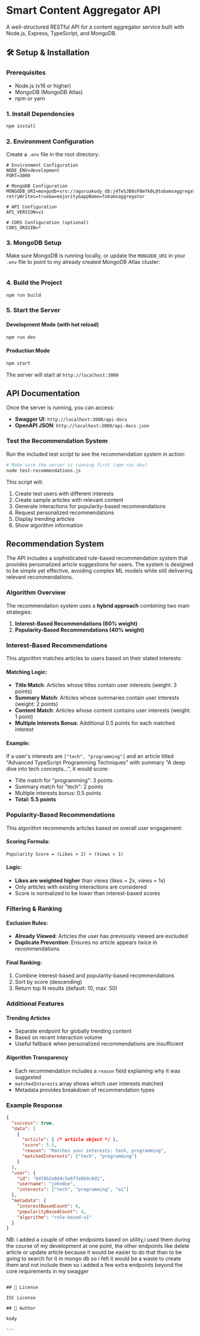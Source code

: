 # Smart Content Aggregator API

A well-structured RESTful API for a content aggregator service built with Node.js, Express, TypeScript, and MongoDB.


## 🛠️ Setup & Installation

### Prerequisites
- Node.js (v16 or higher)
- MongoDB (MongoDB Atlas)
- npm or yarn

### 1. Install Dependencies
```bash
npm install
```

### 2. Environment Configuration
Create a `.env` file in the root directory:
```env
# Environment Configuration
NODE_ENV=development
PORT=3000

# MongoDB Configuration
MONGODB_URI=mongodb+srv://agoruakody_db:j4TeSJB0sF8mYk0L@tobamsaggregator.zvb7pyo.mongodb.net/?retryWrites=true&w=majority&appName=tobamsaggregator

# API Configuration
API_VERSION=v1

# CORS Configuration (optional)
CORS_ORIGIN=*
```

### 3. MongoDB Setup
Make sure MongoDB is running locally, or update the `MONGODB_URI` in your `.env` file to point to my already created  MongoDB Atlas cluster:
```

```

### 4. Build the Project
```bash
npm run build
```

### 5. Start the Server

#### Development Mode (with hot reload)
```bash
npm run dev
```

#### Production Mode
```bash
npm start
```

The server will start at `http://localhost:3000`

##  API Documentation

Once the server is running, you can access:
- **Swagger UI**: `http://localhost:3000/api-docs`
- **OpenAPI JSON**: `http://localhost:3000/api-docs.json`


### Test the Recommendation System
Run the included test script to see the recommendation system in action:
```bash
# Make sure the server is running first (npm run dev)
node test-recommendations.js
```

This script will:
1. Create test users with different interests
2. Create sample articles with relevant content
3. Generate interactions for popularity-based recommendations
4. Request personalized recommendations
5. Display trending articles
6. Show algorithm information

##  Recommendation System

The API includes a sophisticated rule-based recommendation system that provides personalized article suggestions for users. The system is designed to be simple yet effective, avoiding complex ML models while still delivering relevant recommendations.

### Algorithm Overview

The recommendation system uses a **hybrid approach** combining two main strategies:

1. **Interest-Based Recommendations (60% weight)**
2. **Popularity-Based Recommendations (40% weight)**

### Interest-Based Recommendations

This algorithm matches articles to users based on their stated interests:

#### Matching Logic:
- **Title Match**: Articles whose titles contain user interests (weight: 3 points)
- **Summary Match**: Articles whose summaries contain user interests (weight: 2 points)
- **Content Match**: Articles whose content contains user interests (weight: 1 point)
- **Multiple Interests Bonus**: Additional 0.5 points for each matched interest

#### Example:
If a user's interests are `["tech", "programming"]` and an article titled "Advanced TypeScript Programming Techniques" with summary "A deep dive into tech concepts...", it would score:
- Title match for "programming": 3 points
- Summary match for "tech": 2 points
- Multiple interests bonus: 0.5 points
- **Total: 5.5 points**

### Popularity-Based Recommendations

This algorithm recommends articles based on overall user engagement:

#### Scoring Formula:
```
Popularity Score = (Likes × 2) + (Views × 1)
```

#### Logic:
- **Likes are weighted higher** than views (likes = 2x, views = 1x)
- Only articles with existing interactions are considered
- Score is normalized to be lower than interest-based scores

### Filtering & Ranking

#### Exclusion Rules:
- **Already Viewed**: Articles the user has previously viewed are excluded
- **Duplicate Prevention**: Ensures no article appears twice in recommendations

#### Final Ranking:
1. Combine interest-based and popularity-based recommendations
2. Sort by score (descending)
3. Return top N results (default: 10, max: 50)

### Additional Features

#### Trending Articles
- Separate endpoint for globally trending content
- Based on recent interaction volume
- Useful fallback when personalized recommendations are insufficient

#### Algorithm Transparency
- Each recommendation includes a `reason` field explaining why it was suggested
- `matchedInterests` array shows which user interests matched
- Metadata provides breakdown of recommendation types

### Example Response
```json
{
  "success": true,
  "data": [
    {
      "article": { /* article object */ },
      "score": 5.5,
      "reason": "Matches your interests: tech, programming",
      "matchedInterests": ["tech", "programming"]
    }
  ],
  "user": {
    "id": "64f8b2e8d4c5e6f7a8b9c0d1",
    "username": "johndoe",
    "interests": ["tech", "programming", "ai"]
  },
  "metadata": {
    "interestBasedCount": 6,
    "popularityBasedCount": 4,
    "algorithm": "rule-based-v1"
  }
}
```

NB: i added a couple of other endpoints based on utility,i used them during the course of my development at one point, the other endpoints like delete article or update article because it would be easier to do that than to be going to search for it in mongo db so i felt it would be a waste to create them and not include them so i added a few extra endpoints beyond the core requirements in my swagger

```

## 📄 License

ISC License

## 👤 Author

kody

---

